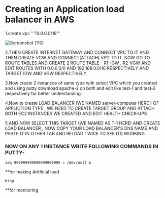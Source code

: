 # Creating an Application load balancer in AWS
1.create vpc '''10.0.0.0/16'''

![Screenshot (110)](https://github.com/user-attachments/assets/30f2dcdf-9e56-4015-be5d-11dd6ad19b56)


2.THEN CREATE INTERNET GATEWAY AND CONNECT VPC TO IT AND THEN CREATE VGW AND CONNECT(ATTACH) VPC TO IT. NOW GO TO ROUTE TABLES AND CREATE 2 ROUTE 
  TABLE - R1-IGW , R2-VGW AND EDIT ROUTES WITH 0.0.0.0/0 AND 192.168.0.0/16 RESPECTIVELY AND TARGET IGW AND VGW RESPECTIVELY.
  
3.Now create 2 instances of same type with select VPC which you created and using putty download apache-2 on both and edit like test-1 and test-2 respectively for better understanding.

4.Now to create LOAD BALANCER (WE NAMED server-computer HERE ) OF APPLICTION TYPE , WE NEED TO CREATE TARGET GROUP AND ATTACH BOTH EC2 INSTANCES WE CREATED AND EDIT HEALTH CHECK-UPS 

5.AND NOW SELECT THIS TARGET (WE NAMED AS T-1 HERE) AND CREATE LOAD BALANCER , NOW COPY YOUR LOAD BALANCER'S DNS NAME AND PASTE IT IN OTHER TAB AND RELOAD TWICE TO SEE ITS WORKING.
### NOW ON ANY 1 INSTANCE WRITE FOLLOWING COMMANDS IN PUTTY-
```
seq 999999999999999999999 > /dev/null &
```
**for making Artificial load
```
htop
```
**for monitoring
